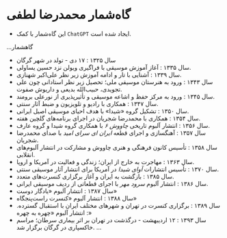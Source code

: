 # گاه‌شمار محمدرضا لطفی

- این گاه‌شمار با کمک `ChatGPT` ایجاد شده است.

...گاهشمار
- سال ۱۳۲۵
  : ۱۷ دی - تولد در شهر گرگان
- سال ۱۳۳۵
  : آغاز آموزش موسیقی با فراگیری ویولن نزد حسین یساولی.
- سال ۱۳۳۹
  : آشنایی با تار و ادامه آموزش زیر نظر علی‌اکبر شهنازی.
- سال ۱۳۴۳
  : ورود به هنرستان موسیقی ملی؛ تحصیل زیر نظر استادانی چون علی تجویدی، حبیب‌الله بدیعی و داریوش صفوت.
- سال ۱۳۴۵
  : ورود به مرکز حفظ و اشاعه موسیقی و تأثیرپذیری از نورعلی برومند.
- سال ۱۳۴۷
  : همکاری با رادیو و تلویزیون و ضبط آثار سنتی.
- سال ۱۳۵۰
  : تشکیل گروه «شیدا» با هدف احیای موسیقی اصیل ایرانی.
- سال ۱۳۵۴
  : همکاری با محمدرضا شجریان در اجرای برنامه‌های گلچین هفته.
- سال ۱۳۵۶
  : انتشار آلبوم تاریخی *چاووش ۶* با همکاری گروه شیدا و گروه عارف.
- سال ۱۳۵۷
  : آهنگسازی و اجرای قطعه *ایران ای سرای امید* با صدای محمدرضا شجریان.
- سال ۱۳۵۸
  : تأسیس کانون فرهنگی و هنری چاووش و مشارکت در انتشار آلبوم‌های انقلابی.
- سال ۱۳۶۳
  : مهاجرت به خارج از ایران؛ زندگی و فعالیت در آمریکا و اروپا.
- سال ۱۳۷۰
  : تأسیس انتشارات *آوای شیدا* در آمریکا برای انتشار آثار موسیقی سنتی.
- سال ۱۳۸۵
  : بازگشت به ایران و آغاز برگزاری کنسرت‌های متعدد.
- سال ۱۳۸۶
  : انتشار آلبوم *سرود مهر* با اجرای قطعاتی از ردیف موسیقی ایرانی.
- سال ۱۳۸۷
  : انتشار آلبوم «یادگار دوست»
- سال ۱۳۸۸
  : انتشار آلبوم «کنسرت راست‌پنجگاه»
- سال ۱۳۸۹
  : برگزاری کنسرت در تهران و شهرهای مختلف ایران با استقبال گسترده.
  : انتشار آلبوم «چهره به چهره»
- سال ۱۳۹۳
  : ۱۲ اردیبهشت - درگذشت در تهران بر اثر بیماری سرطان؛ مراسم خاکسپاری در گرگان برگزار شد.
...